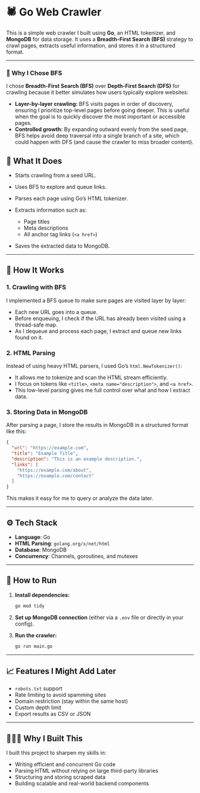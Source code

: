 # 🕷️ Go Web Crawler

This is a simple web crawler I built using **Go**, an HTML tokenizer, and **MongoDB** for data storage. It uses a **Breadth-First Search (BFS)** strategy to crawl pages, extracts useful information, and stores it in a structured format.

---

### 🧭 Why I Chose BFS

I chose **Breadth-First Search (BFS)** over **Depth-First Search (DFS)** for crawling because it better simulates how users typically explore websites:

- **Layer-by-layer crawling:** BFS visits pages in order of discovery, ensuring I prioritize top-level pages before going deeper. This is useful when the goal is to quickly discover the most important or accessible pages.
- **Controlled growth:** By expanding outward evenly from the seed page, BFS helps avoid deep traversal into a single branch of a site, which could happen with DFS (and cause the crawler to miss broader content).


## 📌 What It Does

* Starts crawling from a seed URL.
* Uses BFS to explore and queue links.
* Parses each page using Go’s HTML tokenizer.
* Extracts information such as:

  * Page titles
  * Meta descriptions
  * All anchor tag links (`<a href>`)
* Saves the extracted data to MongoDB.

---

## 🧠 How It Works

### 1. **Crawling with BFS**

I implemented a BFS queue to make sure pages are visited layer by layer:

* Each new URL goes into a queue.
* Before enqueuing, I check if the URL has already been visited using a thread-safe map.
* As I dequeue and process each page, I extract and queue new links found on it.

### 2. **HTML Parsing**

Instead of using heavy HTML parsers, I used Go’s `html.NewTokenizer()`:

* It allows me to tokenize and scan the HTML stream efficiently.
* I focus on tokens like `<title>`, `<meta name="description">`, and `<a href>`.
* This low-level parsing gives me full control over what and how I extract data.

### 3. **Storing Data in MongoDB**

After parsing a page, I store the results in MongoDB in a structured format like this:

```json
{
  "url": "https://example.com",
  "title": "Example Title",
  "description": "This is an example description.",
  "links": [
    "https://example.com/about",
    "https://example.com/contact"
  ]
}
```

This makes it easy for me to query or analyze the data later.

---

## ⚙️ Tech Stack

* **Language**: Go
* **HTML Parsing**: `golang.org/x/net/html`
* **Database**: MongoDB
* **Concurrency**: Channels, goroutines, and mutexes

---

## 🚀 How to Run

1. **Install dependencies:**

   ```bash
   go mod tidy
   ```

2. **Set up MongoDB connection** (either via a `.env` file or directly in your config).

3. **Run the crawler:**

   ```bash
   go run main.go
   ```

---

## 📈 Features I Might Add Later

* `robots.txt` support
* Rate limiting to avoid spamming sites
* Domain restriction (stay within the same host)
* Custom depth limit
* Export results as CSV or JSON

---

## 🙋🏽‍♂️ Why I Built This

I built this project to sharpen my skills in:

* Writing efficient and concurrent Go code
* Parsing HTML without relying on large third-party libraries
* Structuring and storing scraped data
* Building scalable and real-world backend components
